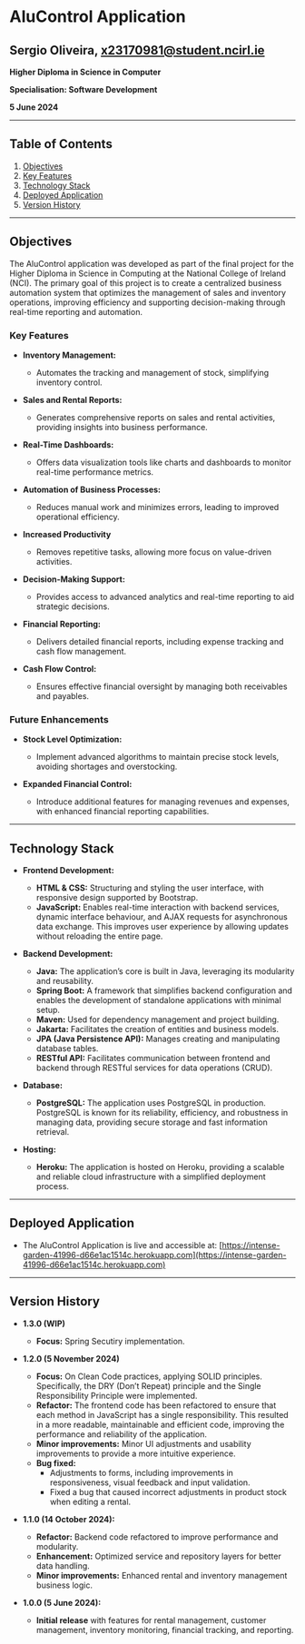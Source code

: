 # AluControl Application

## Sergio Oliveira, x23170981@student.ncirl.ie

**Higher Diploma in Science in Computer**

**Specialisation: Software Development**

**5 June 2024**

---

## Table of Contents

1. [Objectives](#objectives)
2. [Key Features](#key-features)
3. [Technology Stack](#technology-stack)
4. [Deployed Application](#deployed-application)
5. [Version History](#version-history)

---

## Objectives

The AluControl application was developed as part of the final project for the Higher Diploma in Science in Computing at the National College of Ireland (NCI). The primary goal of this project is to create a centralized business automation system that optimizes the management of sales and inventory operations, improving efficiency and supporting decision-making through real-time reporting and automation.

### Key Features

- **Inventory Management:**
  - Automates the tracking and management of stock, simplifying inventory control.

- **Sales and Rental Reports:**
  - Generates comprehensive reports on sales and rental activities, providing insights into business performance.

- **Real-Time Dashboards:**
  - Offers data visualization tools like charts and dashboards to monitor real-time performance metrics.

- **Automation of Business Processes:**
  - Reduces manual work and minimizes errors, leading to improved operational efficiency.

- **Increased Productivity**
  - Removes repetitive tasks, allowing more focus on value-driven activities.

- **Decision-Making Support:**
  - Provides access to advanced analytics and real-time reporting to aid strategic decisions.

- **Financial Reporting:**
  - Delivers detailed financial reports, including expense tracking and cash flow management.

- **Cash Flow Control:**
  - Ensures effective financial oversight by managing both receivables and payables.

### Future Enhancements

- **Stock Level Optimization:**
  - Implement advanced algorithms to maintain precise stock levels, avoiding shortages and overstocking.

- **Expanded Financial Control:**
  - Introduce additional features for managing revenues and expenses, with enhanced financial reporting capabilities.

---

## Technology Stack

- **Frontend Development:**
  - **HTML & CSS:** Structuring and styling the user interface, with responsive design supported by Bootstrap.
  - **JavaScript:** Enables real-time interaction with backend services, dynamic interface behaviour, and AJAX requests for asynchronous data exchange. This improves user experience by allowing updates without reloading the entire page. 

- **Backend Development:**
  - **Java:** The application’s core is built in Java, leveraging its modularity and reusability.
  - **Spring Boot:** A framework that simplifies backend configuration and enables the development of standalone applications with minimal setup.
  - **Maven:** Used for dependency management and project building.
  - **Jakarta:** Facilitates the creation of entities and business models.
  - **JPA (Java Persistence API):** Manages creating and manipulating database tables.
  - **RESTful API:** Facilitates communication between frontend and backend through RESTful services for data operations (CRUD).
 
- **Database:**
  - **PostgreSQL:** The application uses PostgreSQL in production. PostgreSQL is known for its reliability, efficiency, and robustness in managing data, providing secure storage and fast information retrieval.

- **Hosting:**
  - **Heroku:** The application is hosted on Heroku, providing a scalable and reliable cloud infrastructure with a simplified deployment process.

---

## Deployed Application

- The AluControl Application is live and accessible at:
[https://intense-garden-41996-d66e1ac1514c.herokuapp.com](https://intense-garden-41996-d66e1ac1514c.herokuapp.com)

---

## Version History
- **1.3.0 (WIP)**
  - **Focus:** Spring Secutiry implementation.

- **1.2.0 (5 November 2024)**
  - **Focus:** On Clean Code practices, applying SOLID principles. Specifically, the DRY (Don’t Repeat) principle and the Single Responsibility Principle were implemented. 
  - **Refactor:** The frontend code has been refactored to ensure that each method in JavaScript has a single responsibility. This resulted in a more readable, maintainable and efficient code, improving the performance and reliability of the application.
  - **Minor improvements:** Minor UI adjustments and usability improvements to provide a more intuitive experience.
  - **Bug fixed:**
    - Adjustments to forms, including improvements in responsiveness, visual feedback and input validation.
    - Fixed a bug that caused incorrect adjustments in product stock when editing a rental. 
  
- **1.1.0 (14 October 2024):**
  - **Refactor:** Backend code refactored to improve performance and modularity.
  - **Enhancement:** Optimized service and repository layers for better data handling.
  - **Minor improvements:** Enhanced rental and inventory management business logic.

- **1.0.0 (5 June 2024):**
  - **Initial release** with features for rental management, customer management, inventory monitoring, financial tracking, and reporting. 


